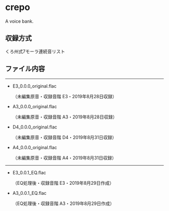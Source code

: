 # crepo

A voice bank.

## 収録方式

くろ州式7モーラ連続音リスト

## ファイル内容
---
-   E3_0.0.0_original.flac

    （未編集原音・収録音階 E3・2019年8月28日収録）

-   A3_0.0.0_original.flac

    （未編集原音・収録音階 A3・2019年8月28日収録）

-   D4_0.0.0_original.flac

    （未編集原音・収録音階 D4・2019年8月31日収録）

-   A4_0.0.0_original.flac

    （未編集原音・収録音階 A4・2019年8月31日収録）

---

-   E3_0.0.1_EQ.flac

    （EQ処理後・収録音階 E3・2019年8月29日作成）

-   A3_0.0.1_EQ.flac

    （EQ処理後・収録音階 A3・2019年8月29日作成）
